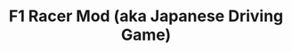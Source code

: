 ---
ee_id: '15'
site: '1'
type: '2'
long_id: 2004-002 F1 Racer Mod (aka Japanese Driving Game)
url: 2004-002-f1-racer-mod
year: '2004'
medium: Modded FamiCom game cartridge.
commission:
add_credit:
dims:
pitch: "​Just the road from a racing game."
ps: "​This is a simple mod I did of the old Japanese Famicom driving game F1 Racer.
  Basically I just took out the game, cars, etc, and left the road. pps – In case
  you are wondering, sometimes I also refer to this project as “Japanese Driving Game”
  (which is another non title), and it also seems to float around on the web bootlegged
  titled ‘F2′….check below for the ROM."
live_url:
related: "[185] [2005-021-super-landscape-1] 2005-021 Super Landscape #1"
title: F1 Racer Mod (aka Japanese Driving Game)
youtube:
imgs: |-
  f1-racer-2004-002-screen-shot-1-database-ih.jpg
  f1-racer-2004-002-cartridge-1-database-ih_1.jpg
  f1-racer-2004-002-screen-shot-2-database-ih.jpg
  f1-racer-2004-002-screen-shot-3-database-ih.jpg
  f1-racer-2004-002-screen-shot-4-database-ih.jpg
subheading:
year2: '2004'
download: arcangel-f1-racer.nes.zip
add_credits:
related_code: "[2195] [code-f1-racer] F1 Racer (Code)"
! '':
layout: things-i-made
---